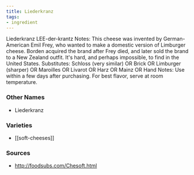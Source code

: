 ```yaml
---
title: Liederkranz
tags:
- ingredient
---
```

Liederkranz LEE-der-krantz Notes: This cheese was invented by German-American Emil Frey, who wanted to make a domestic version of Limburger cheese. Borden acquired the brand after Frey died, and later sold the brand to a New Zealand outfit. It's hard, and perhaps impossible, to find in the United States. Substitutes: Schloss (very similar) OR Brick OR Limburger (sharper) OR Maroilles OR Livarot OR Harz OR Mainz OR Hand Notes: Use within a few days after purchasing. For best flavor, serve at room temperature.

### Other Names

* Liederkranz

### Varieties

* [[soft-cheeses]]

### Sources
* http://foodsubs.com/Chesoft.html
